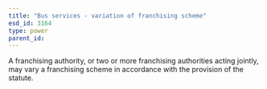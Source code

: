 ```yaml
---
title: "Bus services - variation of franchising scheme"
esd_id: 3164
type: power
parent_id:  
---
```


A franchising authority, or two or more franchising authorities acting jointly, may vary a franchising scheme in accordance with the provision of the statute.

